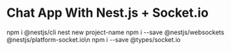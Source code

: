 # Chat App With Nest.js + Socket.io
npm i  @nestjs/cli
nest new project-name
npm i --save @nestjs/websockets @nestjs/platform-socket.io\n
npm i --save @types/socket.io
